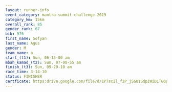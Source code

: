 ```yaml
---
layout: runner-info 
event_category: mantra-summit-challenge-2019 
category_km: 15km 
overall_rank: 85
gender_rank: 67
bib: 976
first_name: Sofyan
last_name: Agus
gender: M
team_name: a
start_(t1): Sun, 06-15-00 am
mbah_kamad_(t2): Sun, 07-08-55 am
finish_(t3): Sun, 09-29-10 am
race_time: 3-14-10
status: FINISHER
certficate: https:drive.google.com/file/d/1P7sxIl_f2P_jSG0ISdpIWiDLTGQpNnqC/view?usp=sharing
---
```

